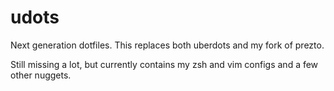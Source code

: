 udots
=====

Next generation dotfiles. This replaces both uberdots and my fork of prezto.

Still missing a lot, but currently contains my zsh and vim configs and a few other nuggets.
